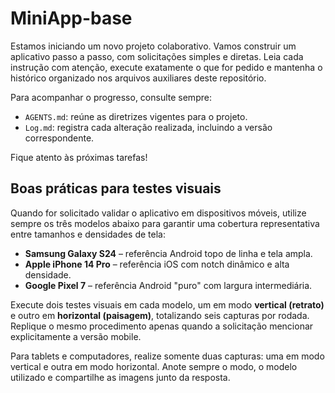 # MiniApp-base

Estamos iniciando um novo projeto colaborativo. Vamos construir um aplicativo passo a passo, com solicitações simples e diretas. Leia cada instrução com atenção, execute exatamente o que for pedido e mantenha o histórico organizado nos arquivos auxiliares deste repositório.

Para acompanhar o progresso, consulte sempre:

- `AGENTS.md`: reúne as diretrizes vigentes para o projeto.
- `Log.md`: registra cada alteração realizada, incluindo a versão correspondente.

Fique atento às próximas tarefas!

## Boas práticas para testes visuais

Quando for solicitado validar o aplicativo em dispositivos móveis, utilize sempre os três modelos abaixo para garantir uma
cobertura representativa entre tamanhos e densidades de tela:

- **Samsung Galaxy S24** – referência Android topo de linha e tela ampla.
- **Apple iPhone 14 Pro** – referência iOS com notch dinâmico e alta densidade.
- **Google Pixel 7** – referência Android "puro" com largura intermediária.

Execute dois testes visuais em cada modelo, um em modo **vertical (retrato)** e outro em **horizontal (paisagem)**, totalizando
seis capturas por rodada. Replique o mesmo procedimento apenas quando a solicitação mencionar explicitamente a versão mobile.

Para tablets e computadores, realize somente duas capturas: uma em modo vertical e outra em modo horizontal. Anote sempre o
modo, o modelo utilizado e compartilhe as imagens junto da resposta.
